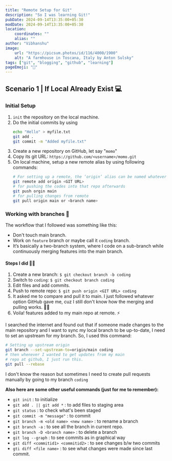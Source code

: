 ```yaml
---
title: "Remote Setup for Git"
description: "So I was learning Git!"
pubDate: 2024-09-14T13:35:00+05:30
modDate: 2024-09-14T13:35:00+05:30
location:
    coordinates: ""
    alias: ""
author: "Vibhanshu"
image:
    url: "https://picsum.photos/id/116/4000/1900"
    alt: "A farmhouse in Toscana, Italy by Anton Sulsky"
tags: ["git", "blogging", "github", "learning"]
pageEmoji: "🎈"
---
```


## Scenario 1 | If Local Already Exist 💻

### Initial Setup

1. `init` the repository on the local machine.
2. Do the initial commits by using
    ```bash
    echo "Hello" > myfile.txt
    git add .
    git commit -m "Added myfile.txt"
    ```
3. Create a new repository on GitHub, let say "`momo`"
4. Copy its git URL: `https://github.com/<username>/momo.git`
5. On local machine, setup a new remote alias by using following commands:
    ```bash
    # For setting up a remote, the ‘origin’ alias can be named whatever you want.
    git remote add origin <GIT URL>
    # for pushing the codes into that repo afterwards
    git push orgin main
    # for pulling changes from remote
    git pull origin main or <branch name>
    ```

### Working with branches 🌳

The workflow that I followed was something like this:

-   Don't touch main branch.
-   Work on `feature` branch or maybe call it `coding` branch.
-   It’s basically a two-branch system, where I code on a sub-branch while continuously merging features into the main branch.

#### Steps I did 👷‍♂️

1. Create a new branch: `$ git checkout branch -b coding`
2. Switch to `coding`: `$ git checkout branch coding`
3. Edit files and add commits.
4. Push to remote repo: `$ git push origin <GIT URL> coding`
5. It asked me to compare and pull it to main. I just followed whatever option GitHub gave me, cuz I still don't know how the merging and pulling works. 🙅‍♂️
6. Voila! features added to my main repo at remote. ⚡

I searched the internet and found out that if someone made changes to the main repository and I want to sync my local branch to be up-to-date, I need to set an upstream for my branch. So, I used this command:

```bash
# Setting up upstream origin
git branch --set-upstream-to=origin/main coding
# then whenever I wanted to get updates from my main
# repo at github, I just run this.
git pull --rebase
```

I don't know the reason but sometimes I need to create pull requests manually by going to my branch `coding`

**Also here are some other useful commands (just for me to remember):**

-   `git init` : to initialize
-   `git add . || git add *` : to add files to staging area
-   `git status` : to check what's been staged
-   `git commit -m "message"` : to commit
-   `git branch -m <old name> <new name>` : to rename a branch
-   `git branch -a` : to see all the branch in current repo.
-   `git branch -D <branch name>` : to delete a branch
-   `git log --graph` : to see commits as in graphical way
-   `git diff <commitid1> <commitid2>` : to see changes b/w two commits
-   `gti diff <file name>` : to see what changes were made since last commit.
